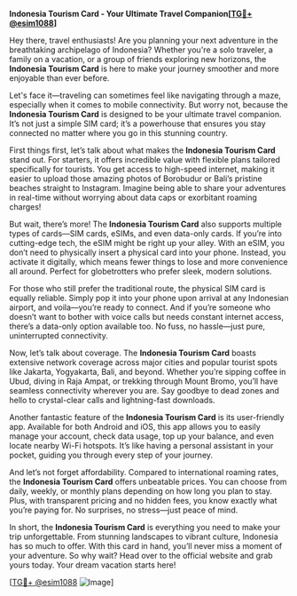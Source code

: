 **Indonesia Tourism Card - Your Ultimate Travel Companion[[TG💪+ @esim1088](https://t.me/s/esim1088)]**

Hey there, travel enthusiasts! Are you planning your next adventure in the breathtaking archipelago of Indonesia? Whether you're a solo traveler, a family on a vacation, or a group of friends exploring new horizons, the **Indonesia Tourism Card** is here to make your journey smoother and more enjoyable than ever before.

Let's face it—traveling can sometimes feel like navigating through a maze, especially when it comes to mobile connectivity. But worry not, because the **Indonesia Tourism Card** is designed to be your ultimate travel companion. It’s not just a simple SIM card; it’s a powerhouse that ensures you stay connected no matter where you go in this stunning country.

First things first, let’s talk about what makes the **Indonesia Tourism Card** stand out. For starters, it offers incredible value with flexible plans tailored specifically for tourists. You get access to high-speed internet, making it easier to upload those amazing photos of Borobudur or Bali’s pristine beaches straight to Instagram. Imagine being able to share your adventures in real-time without worrying about data caps or exorbitant roaming charges!

But wait, there’s more! The **Indonesia Tourism Card** also supports multiple types of cards—SIM cards, eSIMs, and even data-only cards. If you’re into cutting-edge tech, the eSIM might be right up your alley. With an eSIM, you don’t need to physically insert a physical card into your phone. Instead, you activate it digitally, which means fewer things to lose and more convenience all around. Perfect for globetrotters who prefer sleek, modern solutions.

For those who still prefer the traditional route, the physical SIM card is equally reliable. Simply pop it into your phone upon arrival at any Indonesian airport, and voila—you’re ready to connect. And if you’re someone who doesn’t want to bother with voice calls but needs constant internet access, there’s a data-only option available too. No fuss, no hassle—just pure, uninterrupted connectivity.

Now, let’s talk about coverage. The **Indonesia Tourism Card** boasts extensive network coverage across major cities and popular tourist spots like Jakarta, Yogyakarta, Bali, and beyond. Whether you’re sipping coffee in Ubud, diving in Raja Ampat, or trekking through Mount Bromo, you’ll have seamless connectivity wherever you are. Say goodbye to dead zones and hello to crystal-clear calls and lightning-fast downloads.

Another fantastic feature of the **Indonesia Tourism Card** is its user-friendly app. Available for both Android and iOS, this app allows you to easily manage your account, check data usage, top up your balance, and even locate nearby Wi-Fi hotspots. It’s like having a personal assistant in your pocket, guiding you through every step of your journey.

And let’s not forget affordability. Compared to international roaming rates, the **Indonesia Tourism Card** offers unbeatable prices. You can choose from daily, weekly, or monthly plans depending on how long you plan to stay. Plus, with transparent pricing and no hidden fees, you know exactly what you’re paying for. No surprises, no stress—just peace of mind.

In short, the **Indonesia Tourism Card** is everything you need to make your trip unforgettable. From stunning landscapes to vibrant culture, Indonesia has so much to offer. With this card in hand, you’ll never miss a moment of your adventure. So why wait? Head over to the official website and grab yours today. Your dream vacation starts here!

[[TG💪+ @esim1088](https://t.me/s/esim1088) ![Image](https://i.postimg.cc/Y0z9fWf4/image.png)]